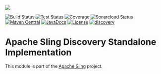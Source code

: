 [<img src="https://sling.apache.org/res/logos/sling.png"/>](https://sling.apache.org)

 [![Build Status](https://ci-builds.apache.org/job/Sling/job/modules/job/sling-org-apache-sling-discovery-standalone/job/master/badge/icon)](https://ci-builds.apache.org/job/Sling/job/modules/job/sling-org-apache-sling-discovery-standalone/job/master/) [![Test Status](https://img.shields.io/jenkins/tests.svg?jobUrl=https://ci-builds.apache.org/job/Sling/job/modules/job/sling-org-apache-sling-discovery-standalone/job/master/)](https://ci-builds.apache.org/job/Sling/job/modules/job/sling-org-apache-sling-discovery-standalone/job/master/test/?width=800&height=600) [![Coverage](https://sonarcloud.io/api/project_badges/measure?project=apache_sling-org-apache-sling-discovery-standalone&metric=coverage)](https://sonarcloud.io/dashboard?id=apache_sling-org-apache-sling-discovery-standalone) [![Sonarcloud Status](https://sonarcloud.io/api/project_badges/measure?project=apache_sling-org-apache-sling-discovery-standalone&metric=alert_status)](https://sonarcloud.io/dashboard?id=apache_sling-org-apache-sling-discovery-standalone) [![Maven Central](https://maven-badges.herokuapp.com/maven-central/org.apache.sling/org.apache.sling.discovery.standalone/badge.svg)](https://search.maven.org/#search%7Cga%7C1%7Cg%3A%22org.apache.sling%22%20a%3A%22org.apache.sling.discovery.standalone%22) [![JavaDocs](https://www.javadoc.io/badge/org.apache.sling/org.apache.sling.discovery.standalone.svg)](https://www.javadoc.io/doc/org.apache.sling/org.apache.sling.discovery.standalone) [![License](https://img.shields.io/badge/License-Apache%202.0-blue.svg)](https://www.apache.org/licenses/LICENSE-2.0) [![discovery](https://sling.apache.org/badges/group-discovery.svg)](https://github.com/apache/sling-aggregator/blob/master/docs/groups/discovery.md)

# Apache Sling Discovery Standalone Implementation

This module is part of the [Apache Sling](https://sling.apache.org) project.
